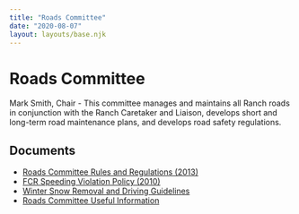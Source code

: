 ```yaml
---
title: "Roads Committee"
date: "2020-08-07"
layout: layouts/base.njk
---
```


# Roads Committee

Mark Smith, Chair - This committee manages and maintains all Ranch roads in conjunction with the Ranch Caretaker and Liaison, develops short and long-term road maintenance plans, and develops road safety regulations.

## Documents

- [Roads Committee Rules and Regulations (2013)](/uploads/2012/05/FCR-Road-Comm-Rules-and-Regulations-rev-2013_03.pdf)
- [FCR Speeding Violation Policy (2010)](/uploads/2012/05/FCR-Speeding-Violation-Policy-2010.pdf)
- [Winter Snow Removal and Driving Guidelines](/uploads/2022/02/FCR.WinterDriving.Updated2022-2.pdf)
- [Roads Committee Useful Information](/uploads/2022/02/Road-Committee-Useful-Information-2022.pdf)

